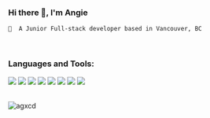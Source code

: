 <!--
**agxcd/agxcd** is a ✨ _special_ ✨ repository because its `README.md` (this file) appears on your GitHub profile.

Here are some ideas to get you started:

- 🔭 I’m currently working on ...
- 🌱 I’m currently learning ...
- 👯 I’m looking to collaborate on ...
- 🤔 I’m looking for help with ...
- 💬 Ask me about ...
- 📫 How to reach me: ...
- 😄 Pronouns: ...
- ⚡ Fun fact: ...
-->


### Hi there 👋, I'm Angie 
    🌱  A Junior Full-stack developer based in Vancouver, BC 


<br/>

### Languages and Tools:

<p align="left"> 
  <img src="https://img.icons8.com/nolan/64/html-5.png"/>
  <img src="https://img.icons8.com/nolan/64/css-filetype.png"/>
  <img src="https://img.icons8.com/color/48/000000/sass.png"/>
  <img src="https://img.icons8.com/nolan/64/javascript.png"/>
  <img src="https://img.icons8.com/color/48/000000/nodejs.png"/>
  <img src="https://img.icons8.com/dusk/64/000000/react.png"/>
  <img src="https://img.icons8.com/color/48/000000/mongodb.png"/>
  <img src="https://img.icons8.com/ios/50/000000/mysql-logo.png"/>
</p>

<br/>

<img align="left" src="https://github-readme-stats.vercel.app/api/top-langs?username=agxcd&show_icons=true&locale=en&layout=compact" alt="agxcd" />
<br/>
